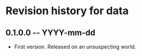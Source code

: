 # Revision history for data

## 0.1.0.0 -- YYYY-mm-dd

* First version. Released on an unsuspecting world.
